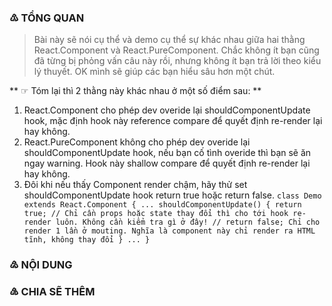 ### ♳ TỔNG QUAN
  > Bài này sẽ nói cụ thể và demo cụ thể sự khác nhau giữa hai thằng React.Component và React.PureComponent.
  > Chắc không ít bạn cũng đã từng bị phỏng vấn câu này rồi, nhưng không ít bạn trả lời theo kiểu lý thuyết.
  > OK mình sẽ giúp các bạn hiểu sâu hơn một chút.

  ** ☞ Tóm lại thì 2 thằng này khác nhau ở một số điểm sau: **
  1. React.Component cho phép dev overide lại shouldComponentUpdate hook, mặc định hook này reference compare để quyết
    định re-render lại hay không.
  2. React.PureComponent không cho phép dev overide lại shouldComponentUpdate hook, nếu bạn cố tình overide thì bạn sẽ
    ăn ngay warning. Hook này shallow compare để quyết định re-render lại hay không.
  3. Đôi khi nếu thấy Component render chậm, hãy thử set shouldComponentUpdate hook return true hoặc return false.
  ``
    class Demo extends React.Component {
      ...
      shouldComponentUpdate() {
        return true; // Chỉ cần props hoặc state thay đổi thì cho tới hook re-render luôn. Không cần kiểm tra gì ở đây!
        // return false; Chỉ cho render 1 lần ở mouting. Nghĩa là component này chỉ render ra HTML tĩnh, không thay đổi
      }
      ...
    }
   ``
### ♴ NỘI DUNG
### ♵ CHIA SẼ THÊM
